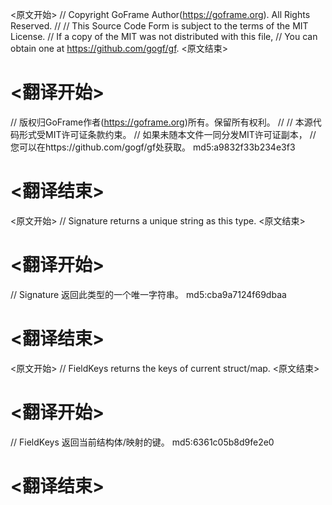 
<原文开始>
// Copyright GoFrame Author(https://goframe.org). All Rights Reserved.
//
// This Source Code Form is subject to the terms of the MIT License.
// If a copy of the MIT was not distributed with this file,
// You can obtain one at https://github.com/gogf/gf.
<原文结束>

# <翻译开始>
// 版权归GoFrame作者(https://goframe.org)所有。保留所有权利。
//
// 本源代码形式受MIT许可证条款约束。
// 如果未随本文件一同分发MIT许可证副本，
// 您可以在https://github.com/gogf/gf处获取。 md5:a9832f33b234e3f3
# <翻译结束>


<原文开始>
// Signature returns a unique string as this type.
<原文结束>

# <翻译开始>
// Signature 返回此类型的一个唯一字符串。 md5:cba9a7124f69dbaa
# <翻译结束>


<原文开始>
// FieldKeys returns the keys of current struct/map.
<原文结束>

# <翻译开始>
// FieldKeys 返回当前结构体/映射的键。 md5:6361c05b8d9fe2e0
# <翻译结束>

